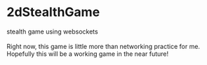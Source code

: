 # 2dStealthGame
stealth game using websockets<br />
<br />
Right now, this game is little more than networking practice for me.<br />
Hopefully this will be a working game in the near future! <br />
